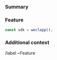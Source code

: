 <!-- 
    Make sure that your title always starts with the issue id, following a short comment.
    Examples: "#52: ...", "#52: ...", "WIP: #22: ..." or even "RFC: #57: ...".
-->

<!-- If your branch is based on another merge-request, please note this using the blockquote below. -->
<!-- > This merge-request is based on !XX -->

### Summary

<!-- A clear and concise summary about what you've changed / added. -->
<!-- Example: Add missing types for .unique function. -->



### Feature

<!-- A short demonstration of your feature. -->



```ts
const sdk = weclapp();


```



### Additional context

<!-- If this is an RFC, this will be the place to propose ideas. -->

<!-- If there are things you know which might raise questions, either re-consider your implementation or
     describe why you've implemented things the way you did. E.g. if a non-expected behaviour is intentional -->

<!-- Remove this section if you don't have anything else to state. -->



/label ~Feature

